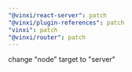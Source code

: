 ```yaml
---
"@vinxi/react-server": patch
"@vinxi/plugin-references": patch
"vinxi": patch
"@vinxi/router": patch
---
```


change "node" target to "server"
